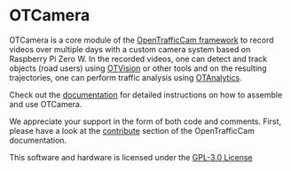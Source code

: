 # OTCamera

OTCamera is a core module of the [OpenTrafficCam framework](https://github.com/OpenTrafficCam) to record videos over multiple days with a custom camera system based on Raspberry Pi Zero W. In the recorded videos, one can detect and track objects (road users) using [OTVision](https://github.com/OpenTrafficCam/OTVision) or other tools and on the resulting trajectories, one can perform traffic analysis using [OTAnalytics](https://github.com/OpenTrafficCam/OTAnalytics).

Check out the [documentation](https://docs.opentrafficcam.org/otcamera) for detailed instructions on how to assemble and use OTCamera.

We appreciate your support in the form of both code and comments. First, please have a look at the [contribute](https://docs.opentrafficcam.org/contribute) section of the OpenTrafficCam documentation.

This software and hardware is licensed under the [GPL-3.0 License](LICENSE) 

